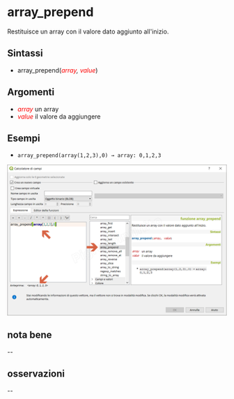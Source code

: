 # array_prepend

Restituisce un array con il valore dato aggiunto all'inizio.

## Sintassi

* array_prepend(_<span style="color:red;">array</span>, <span style="color:red;">value</span>_)

## Argomenti

* _<span style="color:red;">array</span>_ un array
* _<span style="color:red;">value</span>_ il valore da aggiungere

## Esempi

* `array_prepend(array(1,2,3),0) → array: 0,1,2,3`

![](/img/arrays/array_prepend/array_prepend1.png)

## nota bene

--

## osservazioni

--
